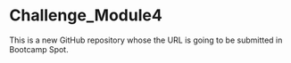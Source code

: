 # Challenge_Module4
This is a new GitHub repository whose the URL is going to be submitted in Bootcamp Spot.
